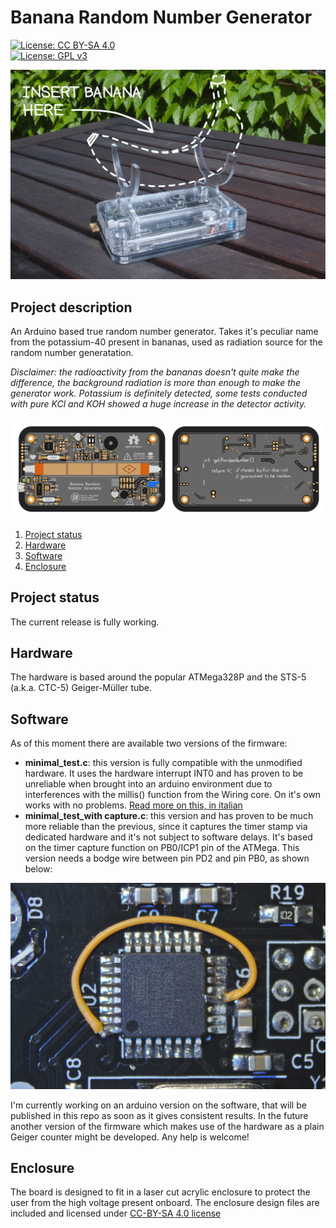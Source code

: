 # Banana Random Number Generator
[![License: CC BY-SA 4.0](https://img.shields.io/badge/Hardware%20license-CC--BY--SA%204.0-brightgreen.svg)](http://creativecommons.org/licenses/by-sa/4.0/)  
[![License: GPL v3](https://img.shields.io/badge/Firmware%20license-GPL%20v3-blue.svg)](https://www.gnu.org/licenses/gpl-3.0)

![brng](bnrg.jpg)

## Project description 
An Arduino based true random number generator. Takes it's peculiar name from the potassium-40 present in bananas, used as radiation source for the random number generatation.  
  
_Disclaimer: the radioactivity from the bananas doesn't quite make the difference, the background radiation is more than enough to make the generator work. Potassium is definitely detected, some tests conducted with pure KCl and KOH showed a huge increase in the detector activity._

![layout 1](/images/layout.png)

1. [Project status](#project-status)  
1. [Hardware](#hardware)  
1. [Software](#software) 
1. [Enclosure](#enclosure) 

## Project status 
The current release is fully working. 
## Hardware 
The hardware is based around the popular ATMega328P and the STS-5 (a.k.a. CTC-5) Geiger-Müller tube.
## Software

As of this moment there are available two versions of the firmware:
- **minimal_test.c**: this version is fully compatible with the unmodified hardware. It uses the hardware interrupt INT0 and has proven to be unreliable when brought into an arduino environment due to interferences with the millis() function from the Wiring core. On it's own works with no problems. [Read more on this, in italian](https://www.valerionappi.it/chi-quadro/)
- **minimal_test_with capture.c**: this version and has proven to be much more reliable than the previous, since it captures the timer stamp via dedicated hardware and it's not subject to software delays. It's based on the timer capture function on PB0/ICP1 pin of the ATMega. This version needs a bodge wire between pin PD2 and pin PB0, as shown below:  

![mod](/images/bodge.jpg)

I'm currently working on an arduino version on the software, that will be published in this repo as soon as it gives consistent results.
In the future another version of the firmware which makes use of the hardware as a plain Geiger counter might be developed. Any help is welcome!
## Enclosure
The board is designed to fit in a laser cut acrylic enclosure to protect the user from the high voltage present onboard. 
The enclosure design files are included and licensed under [CC-BY-SA 4.0 license](http://creativecommons.org/licenses/by-sa/4.0/)  
